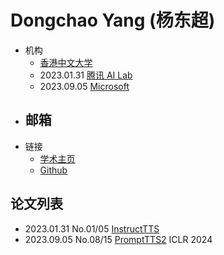 # Dongchao Yang (杨东超)

- 机构
  - [香港中文大学](../Institutions/CUHK_香港中文大学.md)
  - 2023.01.31 [腾讯 AI Lab](../Institutions/TecentAI.md)
  - 2023.09.05 [Microsoft](../Institutions/Microsoft.md)
- 邮箱
  - 
- 链接
  - [学术主页](https://dongchaoyang.top)
  - [Github](https://github.com/yangdongchao)

## 论文列表

- 2023.01.31 No.01/05 [InstructTTS](../Models/Prompt/2023.01.31_InstructTTS.md)
- 2023.09.05 No.08/15 [PromptTTS2](../Models/Prompt/2023.09.05_PromptTTS2.md) ICLR 2024